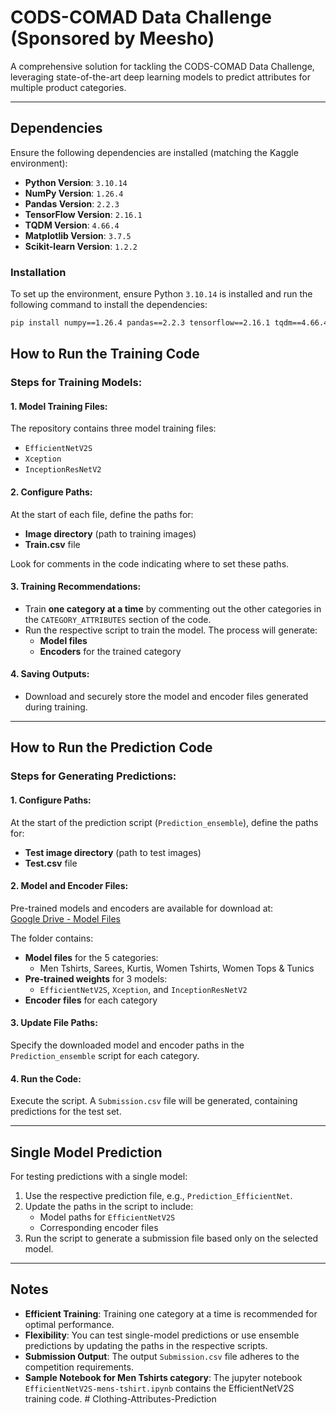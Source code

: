 # CODS-COMAD Data Challenge (Sponsored by Meesho)

A comprehensive solution for tackling the CODS-COMAD Data Challenge, leveraging state-of-the-art deep learning models to predict attributes for multiple product categories.

---

## Dependencies

Ensure the following dependencies are installed (matching the Kaggle environment):

- **Python Version**: `3.10.14`
- **NumPy Version**: `1.26.4`
- **Pandas Version**: `2.2.3`
- **TensorFlow Version**: `2.16.1`
- **TQDM Version**: `4.66.4`
- **Matplotlib Version**: `3.7.5`
- **Scikit-learn Version**: `1.2.2`

### Installation

To set up the environment, ensure Python `3.10.14` is installed and run the following command to install the dependencies:

```bash
pip install numpy==1.26.4 pandas==2.2.3 tensorflow==2.16.1 tqdm==4.66.4 matplotlib==3.7.5 scikit-learn==1.2.2
```
## How to Run the Training Code

### Steps for Training Models:

#### 1. Model Training Files:
The repository contains three model training files:
- `EfficientNetV2S`
- `Xception`
- `InceptionResNetV2`

#### 2. Configure Paths:
At the start of each file, define the paths for:
- **Image directory** (path to training images)
- **Train.csv** file

Look for comments in the code indicating where to set these paths.

#### 3. Training Recommendations:
- Train **one category at a time** by commenting out the other categories in the `CATEGORY_ATTRIBUTES` section of the code.
- Run the respective script to train the model. The process will generate:
  - **Model files**
  - **Encoders** for the trained category

#### 4. Saving Outputs:
- Download and securely store the model and encoder files generated during training.

---

## How to Run the Prediction Code

### Steps for Generating Predictions:

#### 1. Configure Paths:
At the start of the prediction script (`Prediction_ensemble`), define the paths for:
- **Test image directory** (path to test images)
- **Test.csv** file

#### 2. Model and Encoder Files:
Pre-trained models and encoders are available for download at:  
[Google Drive - Model Files](https://drive.google.com/drive/folders/1Ns17cJCJGXbyW_7zIFmN-7-AtUJzSZOG?usp=drive_link)

The folder contains:
- **Model files** for the 5 categories:
  - Men Tshirts, Sarees, Kurtis, Women Tshirts, Women Tops & Tunics
- **Pre-trained weights** for 3 models:
  - `EfficientNetV2S`, `Xception`, and `InceptionResNetV2`
- **Encoder files** for each category

#### 3. Update File Paths:
Specify the downloaded model and encoder paths in the `Prediction_ensemble` script for each category.

#### 4. Run the Code:
Execute the script. A `Submission.csv` file will be generated, containing predictions for the test set.

---

## Single Model Prediction

For testing predictions with a single model:

1. Use the respective prediction file, e.g., `Prediction_EfficientNet`.
2. Update the paths in the script to include:
   - Model paths for `EfficientNetV2S`
   - Corresponding encoder files
3. Run the script to generate a submission file based only on the selected model.

---

## Notes
- **Efficient Training**: Training one category at a time is recommended for optimal performance.
- **Flexibility**: You can test single-model predictions or use ensemble predictions by updating the paths in the respective scripts.
- **Submission Output**: The output `Submission.csv` file adheres to the competition requirements.
- **Sample Notebook for Men Tshirts category**: The jupyter notebook `EfficientNetV2S-mens-tshirt.ipynb` contains the EfficientNetV2S training code.
#   C l o t h i n g - A t t r i b u t e s - P r e d i c t i o n  
 